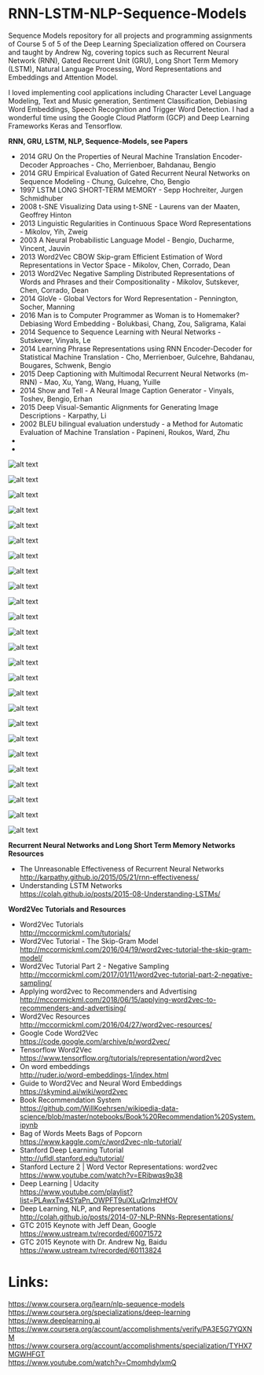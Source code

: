 # RNN-LSTM-NLP-Sequence-Models
Sequence Models repository for all projects and programming assignments of Course 5 of 5 of the Deep Learning Specialization offered on Coursera and taught by Andrew Ng, covering topics such as Recurrent Neural Network (RNN), Gated Recurrent Unit (GRU), Long Short Term Memory (LSTM), Natural Language Processing, Word Representations and Embeddings and Attention Model.

I loved implementing cool applications including Character Level Language Modeling, Text and Music generation, Sentiment Classification, Debiasing Word Embeddings, Speech Recognition and Trigger Word Detection. I had a wonderful time using the Google Cloud Platform (GCP) and Deep Learning Frameworks Keras and Tensorflow.

**RNN, GRU, LSTM, NLP, Sequence-Models, see Papers**
* 2014 GRU On the Properties of Neural Machine Translation Encoder-Decoder Approaches - Cho, Merrienboer, Bahdanau, Bengio
* 2014 GRU Empirical Evaluation of Gated Recurrent Neural Networks on Sequence Modeling - Chung, Gulcehre, Cho, Bengio
* 1997 LSTM LONG SHORT-TERM MEMORY - Sepp Hochreiter, Jurgen Schmidhuber
* 2008 t-SNE Visualizing Data using t-SNE - Laurens van der Maaten, Geoffrey Hinton
* 2013 Linguistic Regularities in Continuous Space Word Representations - Mikolov, Yih, Zweig
* 2003 A Neural Probabilistic Language Model - Bengio, Ducharme, Vincent, Jauvin
* 2013 Word2Vec CBOW Skip-gram Efficient Estimation of Word Representations in Vector Space - Mikolov, Chen, Corrado, Dean
* 2013 Word2Vec Negative Sampling Distributed Representations of Words and Phrases and their Compositionality - Mikolov, Sutskever, Chen, Corrado, Dean
* 2014 GloVe - Global Vectors for Word Representation - Pennington, Socher, Manning
* 2016 Man is to Computer Programmer as Woman is to Homemaker? Debiasing Word Embedding - Bolukbasi, Chang, Zou, Saligrama, Kalai
* 2014 Sequence to Sequence Learning with Neural Networks - Sutskever, Vinyals, Le
* 2014 Learning Phrase Representations using RNN Encoder-Decoder for Statistical Machine Translation - Cho, Merrienboer, Gulcehre, Bahdanau, Bougares, Schwenk, Bengio
* 2015 Deep Captioning with Multimodal Recurrent Neural Networks (m-RNN) - Mao, Xu, Yang, Wang, Huang, Yuille
* 2014 Show and Tell - A Neural Image Caption Generator - Vinyals, Toshev, Bengio, Erhan
* 2015 Deep Visual-Semantic Alignments for Generating Image Descriptions - Karpathy, Li
* 2002 BLEU bilingual evaluation understudy - a Method for Automatic Evaluation of Machine Translation - Papineni, Roukos, Ward, Zhu
*
* 


![alt text](images/RNN-LSTM-NLP-Sequence-Models-1.png)

![alt text](images/RNN-LSTM-NLP-Sequence-Models-2.png)

![alt text](images/RNN-LSTM-NLP-Sequence-Models-3a.png)

![alt text](images/RNN-LSTM-NLP-Sequence-Models-3b.png)

![alt text](images/RNN-LSTM-NLP-Sequence-Models-3c.png)

![alt text](images/RNN-LSTM-NLP-Sequence-Models-4a.png)

![alt text](images/RNN-LSTM-NLP-Sequence-Models-4b.png)

![alt text](images/RNN-LSTM-NLP-Sequence-Models-5a.png)

![alt text](images/RNN-LSTM-NLP-Sequence-Models-5b.png)

![alt text](images/RNN-LSTM-NLP-Sequence-Models-5c.png)

![alt text](images/RNN-LSTM-NLP-Sequence-Models-6a.png)

![alt text](images/RNN-LSTM-NLP-Sequence-Models-6b.png)

![alt text](images/RNN-LSTM-NLP-Sequence-Models-7a.png)

![alt text](images/RNN-LSTM-NLP-Sequence-Models-7b.png)

![alt text](images/RNN-LSTM-NLP-Sequence-Models-7c.png)

![alt text](images/RNN-LSTM-NLP-Sequence-Models-7d.png)

![alt text](images/RNN-LSTM-NLP-Sequence-Models-8a.png)

![alt text](images/RNN-LSTM-NLP-Sequence-Models-8b.png)

![alt text](images/RNN-LSTM-NLP-Sequence-Models-9a.png)

![alt text](images/RNN-LSTM-NLP-Sequence-Models-9b.png)

![alt text](images/RNN-LSTM-NLP-Sequence-Models-9c.png)

![alt text](images/RNN-LSTM-NLP-Sequence-Models-9d.png)

![alt text](images/RNN-LSTM-NLP-Sequence-Models-9e.png)

![alt text](images/RNN-LSTM-NLP-Sequence-Models-11.png)

![alt text](images/RNN-LSTM-NLP-Sequence-Models-12.png)

**Recurrent Neural Networks and Long Short Term Memory Networks Resources**
* The Unreasonable Effectiveness of Recurrent Neural Networks  
http://karpathy.github.io/2015/05/21/rnn-effectiveness/
* Understanding LSTM Networks  
https://colah.github.io/posts/2015-08-Understanding-LSTMs/

**Word2Vec Tutorials and Resources**
* Word2Vec Tutorials  
http://mccormickml.com/tutorials/
* Word2Vec Tutorial - The Skip-Gram Model  
http://mccormickml.com/2016/04/19/word2vec-tutorial-the-skip-gram-model/
* Word2Vec Tutorial Part 2 - Negative Sampling  
http://mccormickml.com/2017/01/11/word2vec-tutorial-part-2-negative-sampling/
* Applying word2vec to Recommenders and Advertising  
http://mccormickml.com/2018/06/15/applying-word2vec-to-recommenders-and-advertising/
* Word2Vec Resources  
http://mccormickml.com/2016/04/27/word2vec-resources/
* Google Code Word2Vec  
https://code.google.com/archive/p/word2vec/
* Tensorflow Word2Vec  
https://www.tensorflow.org/tutorials/representation/word2vec
* On word embeddings  
http://ruder.io/word-embeddings-1/index.html
* Guide to Word2Vec and Neural Word Embeddings  
https://skymind.ai/wiki/word2vec
* Book Recommendation System  
https://github.com/WillKoehrsen/wikipedia-data-science/blob/master/notebooks/Book%20Recommendation%20System.ipynb
* Bag of Words Meets Bags of Popcorn  
https://www.kaggle.com/c/word2vec-nlp-tutorial/
* Stanford Deep Learning Tutorial  
http://ufldl.stanford.edu/tutorial/
* Stanford Lecture 2 | Word Vector Representations: word2vec  
https://www.youtube.com/watch?v=ERibwqs9p38
* Deep Learning | Udacity  
https://www.youtube.com/playlist?list=PLAwxTw4SYaPn_OWPFT9ulXLuQrImzHfOV
* Deep Learning, NLP, and Representations  
http://colah.github.io/posts/2014-07-NLP-RNNs-Representations/
* GTC 2015 Keynote with Jeff Dean, Google  
https://www.ustream.tv/recorded/60071572
* GTC 2015 Keynote with Dr. Andrew Ng, Baidu  
https://www.ustream.tv/recorded/60113824

# Links:  
https://www.coursera.org/learn/nlp-sequence-models  
https://www.coursera.org/specializations/deep-learning  
https://www.deeplearning.ai  
https://www.coursera.org/account/accomplishments/verify/PA3E5G7YQXNM  
https://www.coursera.org/account/accomplishments/specialization/TYHX7MGWHFGT  
https://www.youtube.com/watch?v=CmomhdylxmQ  

